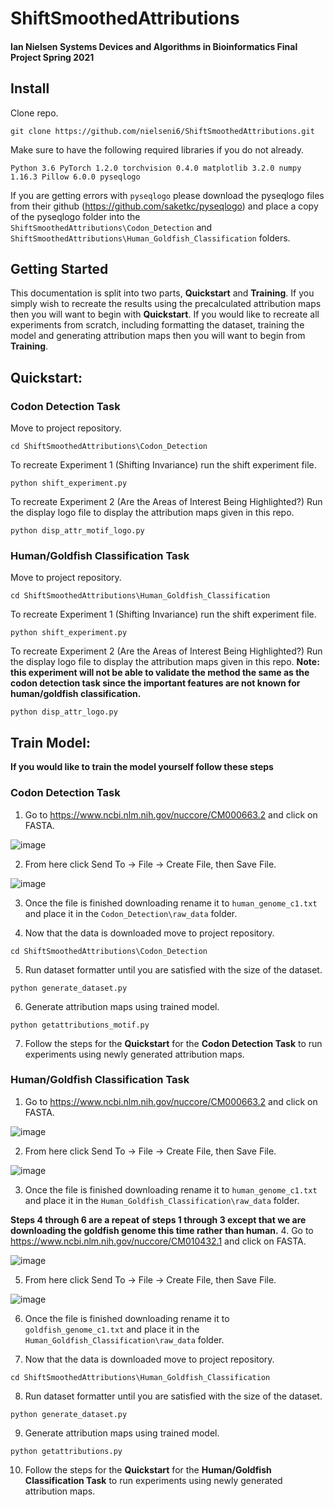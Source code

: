 # ShiftSmoothedAttributions
#### Ian Nielsen Systems Devices and Algorithms in Bioinformatics Final Project Spring 2021

## Install

Clone repo.

``git clone https://github.com/nielseni6/ShiftSmoothedAttributions.git``

Make sure to have the following required libraries if you do not already.

``Python 3.6
PyTorch 1.2.0
torchvision 0.4.0
matplotlib 3.2.0
numpy 1.16.3
Pillow 6.0.0
pyseqlogo``

If you are getting errors with ``pyseqlogo`` please download the pyseqlogo files from their github (https://github.com/saketkc/pyseqlogo) and place a copy of the pyseqlogo folder into the ``ShiftSmoothedAttributions\Codon_Detection`` and ``ShiftSmoothedAttributions\Human_Goldfish_Classification`` folders.

## Getting Started

This documentation is split into two parts, **Quickstart** and **Training**. If you simply wish to recreate the results using the precalculated attribution maps then you will want to begin with **Quickstart**. If you would like to recreate all experiments from scratch, including formatting the dataset, training the model and generating attribution maps then you will want to begin from **Training**.

## Quickstart:

### Codon Detection Task

Move to project repository.

``cd ShiftSmoothedAttributions\Codon_Detection``

To recreate Experiment 1 (Shifting Invariance) run the shift experiment file.

``python shift_experiment.py``

To recreate Experiment 2 (Are the Areas of Interest Being Highlighted?) Run the display logo file to display the attribution maps given in this repo.

``python disp_attr_motif_logo.py``


### Human/Goldfish Classification Task

Move to project repository.

``cd ShiftSmoothedAttributions\Human_Goldfish_Classification``

To recreate Experiment 1 (Shifting Invariance) run the shift experiment file.

``python shift_experiment.py``

To recreate Experiment 2 (Are the Areas of Interest Being Highlighted?) Run the display logo file to display the attribution maps given in this repo. **Note: this experiment will not be able to validate the method the same as the codon detection task since the important features are not known for human/goldfish classification.**

``python disp_attr_logo.py``


## Train Model:
**If you would like to train the model yourself follow these steps**

### Codon Detection Task

1. Go to https://www.ncbi.nlm.nih.gov/nuccore/CM000663.2 and click on FASTA.

![image](https://user-images.githubusercontent.com/36169018/117705020-86866780-b199-11eb-8538-29cb9df8de3c.png)

2. From here click Send To -> File -> Create File, then Save File.

![image](https://user-images.githubusercontent.com/36169018/117705297-e2e98700-b199-11eb-9b79-08450de4711a.png)

3. Once the file is finished downloading rename it to ``human_genome_c1.txt`` and place it in the ``Codon_Detection\raw_data`` folder.

4. Now that the data is downloaded move to project repository.

``cd ShiftSmoothedAttributions\Codon_Detection``

5. Run dataset formatter until you are satisfied with the size of the dataset.

``python generate_dataset.py``

6. Generate attribution maps using trained model.

``python getattributions_motif.py``

7. Follow the steps for the **Quickstart** for the **Codon Detection Task** to run experiments using newly generated attribution maps.

### Human/Goldfish Classification Task

1. Go to https://www.ncbi.nlm.nih.gov/nuccore/CM000663.2 and click on FASTA.

![image](https://user-images.githubusercontent.com/36169018/117705020-86866780-b199-11eb-8538-29cb9df8de3c.png)

2. From here click Send To -> File -> Create File, then Save File.

![image](https://user-images.githubusercontent.com/36169018/117705297-e2e98700-b199-11eb-9b79-08450de4711a.png)

3. Once the file is finished downloading rename it to ``human_genome_c1.txt`` and place it in the ``Human_Goldfish_Classification\raw_data`` folder.

**Steps 4 through 6 are a repeat of steps 1 through 3 except that we are downloading the goldfish genome this time rather than human.**
4. Go to https://www.ncbi.nlm.nih.gov/nuccore/CM010432.1 and click on FASTA.

![image](https://user-images.githubusercontent.com/36169018/117706664-969f4680-b19b-11eb-8cf7-6e62d3b62b69.png)

5. From here click Send To -> File -> Create File, then Save File.

![image](https://user-images.githubusercontent.com/36169018/117707281-61472880-b19c-11eb-9b12-a08c15f87b3e.png)

6. Once the file is finished downloading rename it to ``goldfish_genome_c1.txt`` and place it in the ``Human_Goldfish_Classification\raw_data`` folder.

7. Now that the data is downloaded move to project repository.

``cd ShiftSmoothedAttributions\Human_Goldfish_Classification``

8. Run dataset formatter until you are satisfied with the size of the dataset.

``python generate_dataset.py``

9. Generate attribution maps using trained model.

``python getattributions.py``

10. Follow the steps for the **Quickstart** for the **Human/Goldfish Classification Task** to run experiments using newly generated attribution maps.
